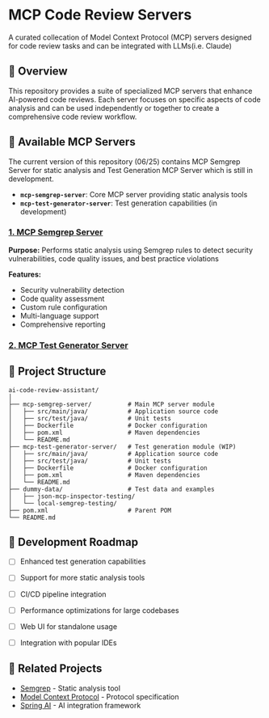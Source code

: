 # MCP Code Review Servers
A curated collecation of Model Context Protocol (MCP) servers designed for code review tasks and can be integrated with LLMs(i.e. Claude)

## 🚀 Overview
This repository provides a suite of specialized MCP servers that enhance AI-powered code reviews. Each server focuses on specific aspects of code analysis and can be used independently or together to create a comprehensive code review workflow.

## 🧰 Available MCP Servers
The current version of this repository (06/25) contains MCP Semgrep Server for static analysis and Test Generation MCP Server which is still in development.
- **`mcp-semgrep-server`**: Core MCP server providing static analysis tools
- **`mcp-test-generator-server`**: Test generation capabilities (in development)

### [**1. MCP Semgrep Server** ](https://github.com/jhenals/mcp-code-review-assistant/tree/main/mcp-semgrep-server)

**Purpose:** Performs static analysis using Semgrep rules to detect security vulnerabilities, code quality issues, and best practice violations

**Features:**
- Security vulnerability detection
- Code quality assessment
- Custom rule configuration
- Multi-language support
- Comprehensive reporting

### [**2. MCP Test Generator Server**](https://github.com/jhenals/mcp-code-review-assistant/tree/main/mcp-test-generator-server)


## 📁 Project Structure

```
ai-code-review-assistant/
│
├── mcp-semgrep-server/          # Main MCP server module
│   ├── src/main/java/           # Application source code
│   ├── src/test/java/           # Unit tests
│   ├── Dockerfile               # Docker configuration
│   ├── pom.xml                  # Maven dependencies
│   └── README.md                  
├── mcp-test-generator-server/   # Test generation module (WIP)
│   ├── src/main/java/           # Application source code
│   ├── src/test/java/           # Unit tests
│   ├── Dockerfile               # Docker configuration
│   ├── pom.xml                  # Maven dependencies
│   └── README.md                  
├── dummy-data/                  # Test data and examples
│   ├── json-mcp-inspector-testing/
│   └── local-semgrep-testing/
├── pom.xml                      # Parent POM
└── README.md
```


## 🚧 Development Roadmap

- [ ] Enhanced test generation capabilities
- [ ] Support for more static analysis tools
- [ ] CI/CD pipeline integration
- [ ] Performance optimizations for large codebases
- [ ] Web UI for standalone usage
- [ ] Integration with popular IDEs


## 🔗 Related Projects

- [Semgrep](https://semgrep.dev/) - Static analysis tool
- [Model Context Protocol](https://modelcontextprotocol.io/) - Protocol specification
- [Spring AI](https://spring.io/projects/spring-ai) - AI integration framework
